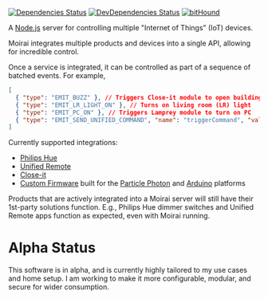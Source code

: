 [![Dependencies Status](https://david-dm.org/nase00/moirai.svg?style=flat-square)](https://david-dm.org/nase00/moirai)
[![DevDependencies Status](https://david-dm.org/nase00/moirai/dev-status.svg?style=flat-square)](https://david-dm.org/nase00/moirai#info=devDependencies)
[![bitHound](https://img.shields.io/bithound/code/github/Nase00/moirai.svg?style=flat-square)](https://www.bithound.io/github/Nase00/moirai/master/files)

A [Node.js](https://nodejs.org/) server for controlling multiple "Internet of Things" (IoT) devices.

Moirai integrates multiple products and devices into a single API, allowing for incredible control.

Once a service is integrated, it can be controlled as part of a sequence of batched events.
For example,

```json
[
  { "type": "EMIT_BUZZ" }, // Triggers Close-it module to open building gate
  { "type": "EMIT_LR_LIGHT_ON" }, // Turns on living room (LR) light
  { "type": "EMIT_PC_ON" }, // Triggers Lamprey module to turn on PC
  { "type": "EMIT_SEND_UNIFIED_COMMAND", "name": "triggerCommand", "value": 3, "delay": 60000 } // Wait 60 seconds, then triggers script on PC to open and play music
]
```

Currently supported integrations:

* [Philips Hue](http://www2.meethue.com/en-us/)
* [Unified Remote](https://www.unifiedremote.com/)
* [Close-it](https://github.com/Nase00/close-it)
* [Custom Firmware](./firmware) built for the [Particle Photon](particle.io) and [Arduino](https://www.arduino.cc/) platforms

Products that are actively integrated into a Moirai server will still have their 1st-party solutions function.
E.g., Philips Hue dimmer switches and Unified Remote apps function as expected, even with Moirai running.

# Alpha Status

This software is in alpha, and is currently highly tailored to my use cases and home setup.
I am working to make it more configurable, modular, and secure for wider consumption.
